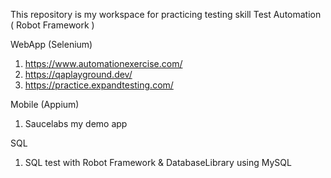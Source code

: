 This repository is my workspace for practicing testing skill
Test Automation (  Robot Framework )

WebApp (Selenium)
1. https://www.automationexercise.com/
2. https://qaplayground.dev/
3. https://practice.expandtesting.com/

Mobile (Appium)
1. Saucelabs my demo app

SQL
1. SQL test with Robot Framework & DatabaseLibrary using MySQL


